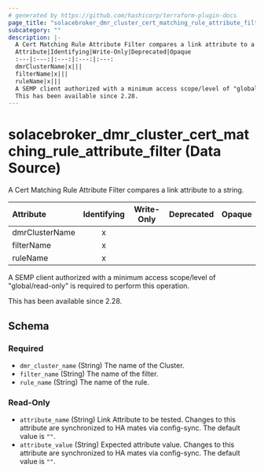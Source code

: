 ```yaml
---
# generated by https://github.com/hashicorp/terraform-plugin-docs
page_title: "solacebroker_dmr_cluster_cert_matching_rule_attribute_filter Data Source - solacebroker"
subcategory: ""
description: |-
  A Cert Matching Rule Attribute Filter compares a link attribute to a string.
  Attribute|Identifying|Write-Only|Deprecated|Opaque
  :---|:---:|:---:|:---:|:---:
  dmrClusterName|x|||
  filterName|x|||
  ruleName|x|||
  A SEMP client authorized with a minimum access scope/level of "global/read-only" is required to perform this operation.
  This has been available since 2.28.
---
```


# solacebroker_dmr_cluster_cert_matching_rule_attribute_filter (Data Source)

A Cert Matching Rule Attribute Filter compares a link attribute to a string.


Attribute|Identifying|Write-Only|Deprecated|Opaque
:---|:---:|:---:|:---:|:---:
dmrClusterName|x|||
filterName|x|||
ruleName|x|||



A SEMP client authorized with a minimum access scope/level of "global/read-only" is required to perform this operation.

This has been available since 2.28.



<!-- schema generated by tfplugindocs -->
## Schema

### Required

- `dmr_cluster_name` (String) The name of the Cluster.
- `filter_name` (String) The name of the filter.
- `rule_name` (String) The name of the rule.

### Read-Only

- `attribute_name` (String) Link Attribute to be tested. Changes to this attribute are synchronized to HA mates via config-sync. The default value is `""`.
- `attribute_value` (String) Expected attribute value. Changes to this attribute are synchronized to HA mates via config-sync. The default value is `""`.


